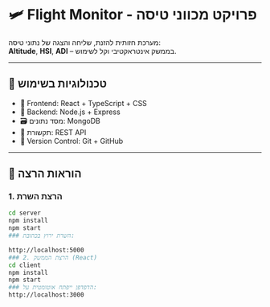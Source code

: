 # 🛩️ Flight Monitor - פרויקט מכווני טיסה

מערכת חזותית להזנת, שליחה והצגה של נתוני טיסה:  
**Altitude**, **HSI**, **ADI** – בממשק אינטראקטיבי וקל לשימוש.

---

## 🚀 טכנולוגיות בשימוש

- 🎯 Frontend: React + TypeScript + CSS
- 🧠 Backend: Node.js + Express
- 🗃️ מסד נתונים: MongoDB
- 🔗 תקשורת: REST API
- 🧪 Version Control: Git + GitHub

---

## 🧰 הוראות הרצה

### 1. הרצת השרת

```bash
cd server
npm install
npm start
### השרת ירוץ בכתובת:

http://localhost:5000
### 2. הרצת הממשק (React)
cd client
npm install
npm start
### הדפדפן ייפתח אוטומטית על:
http://localhost:3000
